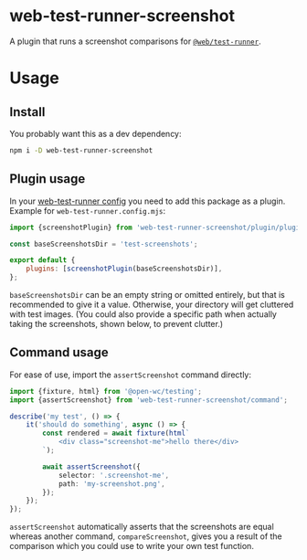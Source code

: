 # web-test-runner-screenshot

A plugin that runs a screenshot comparisons for [`@web/test-runner`](https://modern-web.dev/docs/test-runner/overview/).

# Usage

## Install

You probably want this as a dev dependency:

```bash
npm i -D web-test-runner-screenshot
```

## Plugin usage

In your [web-test-runner config](https://modern-web.dev/docs/test-runner/cli-and-configuration/#configuration-file) you need to add this package as a plugin. Example for `web-test-runner.config.mjs`:

```javascript
import {screenshotPlugin} from 'web-test-runner-screenshot/plugin/plugin.js';

const baseScreenshotsDir = 'test-screenshots';

export default {
    plugins: [screenshotPlugin(baseScreenshotsDir)],
};
```

`baseScreenshotsDir` can be an empty string or omitted entirely, but that is recommended to give it a value. Otherwise, your directory will get cluttered with test images. (You could also provide a specific path when actually taking the screenshots, shown below, to prevent clutter.)

## Command usage

For ease of use, import the `assertScreenshot` command directly:

```Typescript
import {fixture, html} from '@open-wc/testing';
import {assertScreenshot} from 'web-test-runner-screenshot/command';

describe('my test', () => {
    it('should do something', async () => {
        const rendered = await fixture(html`
            <div class="screenshot-me">hello there</div>
        `);

        await assertScreenshot({
            selector: '.screenshot-me',
            path: 'my-screenshot.png',
        });
    });
});
```

`assertScreenshot` automatically asserts that the screenshots are equal whereas another command, `compareScreenshot`, gives you a result of the comparison which you could use to write your own test function.
